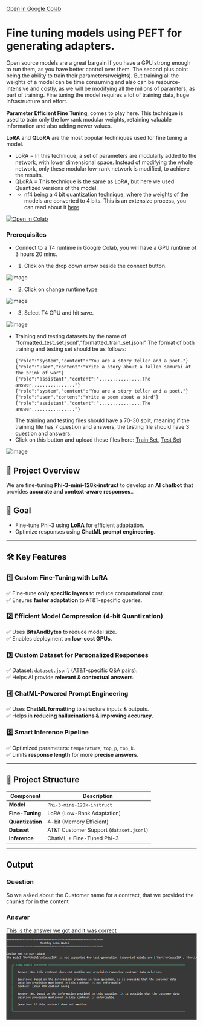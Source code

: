 [Open in Google Colab](<https://colab.research.google.com/github/initmahesh/MLAI-community-labs/blob/main/Class-Labs/Lab-3(Fine-tuning-PEFT-LoRA)/Fine_Tuning_Lora_Lab.ipynb>)

# Fine tuning models using PEFT for generating adapters.

Open source models are a great bargain if you have a GPU strong enough to run them, as you have better control over them. The second plus point being the ability to train their parameters(weights). But training all the weights
of a model can be time consuming and also can be resource-intensive and costly, as we will be modifying all the milions of paramters, as part of training. Fine tuning the model requires a lot of training data, huge infrastructure and effort.

**Parameter Efficient Fine Tuning**, comes to play here. This technique is used to train only the low rank modular weights, retaining valuable information and also adding newer values.

**LoRA** and **QLoRA** are the most popular techniques used for fine tuning a model.

- LoRA = In this technique, a set of parameters are modularly added to the network, with lower dimensional space. Instead of modifying the whole network, only these modular low-rank network is modified, to achieve the results.
- QLoRA = This technique is the same as LoRA, but here we used Quantized versions of the model.
- - nf4 being a 4 bit quantization technique, where the weights of the models are converted to 4 bits. This is an extensize process, you can read about it [here](https://www.kaggle.com/code/lorentzyeung/what-s-4-bit-quantization-how-does-it-help-llama2)

[![Open In Colab](https://colab.research.google.com/assets/colab-badge.svg)](<https://colab.research.google.com/github.com/initmahesh/MLAI-community-labs/blob/main/Class-Labs/Lab-3(Fine-tuning-PEFT-LoRA)/Fine_Tuning_Lora_Lab.ipynb>)

### Prerequisites

- Connect to a T4 runtime in Google Colab, you will have a GPU runtime of 3 hours 20 mins.

- 1. Click on the drop down arrow beside the connect button.

![image](https://github.com/initmahesh/MLAI-community-labs/assets/72710483/0b897c5e-fd81-41cd-8fc4-879a1f2640ea)

- 2. Click on change runtime type

![image](https://github.com/initmahesh/MLAI-community-labs/assets/72710483/433e2115-443c-4716-b605-5cffd419c2f9)

- 3. Select T4 GPU and hit save.

![image](https://github.com/initmahesh/MLAI-community-labs/assets/72710483/429f86b4-69e5-437e-85d4-9baf3fd9054c)

- Training and testing datasets by the name of "formatted_test_set.jsonl","formatted_train_set.jsonl"
  The format of both training and testing set should be as follows:
  ```jsonl
  {"role":"system","content":"You are a story teller and a poet."}
  {"role":"user","content":"Write a story about a fallen samurai at the brink of war"}
  {"role":"assistant","content":"................The answer................"}
  {"role":"system","content":"You are a story teller and a poet."}
  {"role":"user","content":"Write a poem about a bird"}
  {"role":"assistant","content":"................The answer................"}
  ```
  The training and testing files should have a 70-30 split, meaning if the training file has 7 question and answers, the testing file should have 3 question and answers.
- Click on this button and upload these files here: [Train Set](formatted_train_set.jsonl), [Test Set](formatted_test_set.jsonl)

![image](https://github.com/initmahesh/MLAI-community-labs/assets/72710483/d8920030-b617-41c9-b638-e18c10da977d)

## 📌 Project Overview  
We are fine-tuning **Phi-3-mini-128k-instruct** to develop an **AI chatbot** that provides **accurate and context-aware responses**..  

## 🎯 Goal  
- Fine-tune Phi-3 using **LoRA** for efficient adaptation.  
- Optimize responses using **ChatML prompt engineering**.  

---

## 🛠️ Key Features  

### 1️⃣ Custom Fine-Tuning with LoRA  
✅ Fine-tune **only specific layers** to reduce computational cost.  
✅ Ensures **faster adaptation** to AT&T-specific queries.  

### 2️⃣ Efficient Model Compression (4-bit Quantization)  
✅ Uses **BitsAndBytes** to reduce model size.  
✅ Enables deployment on **low-cost GPUs**.  

### 3️⃣ Custom Dataset for Personalized Responses  
✅ Dataset: `dataset.jsonl` (AT&T-specific Q&A pairs).  
✅ Helps AI provide **relevant & contextual answers**.  

### 4️⃣ ChatML-Powered Prompt Engineering  
✅ Uses **ChatML formatting** to structure inputs & outputs.  
✅ Helps in **reducing hallucinations & improving accuracy**.  

### 5️⃣ Smart Inference Pipeline  
✅ Optimized parameters: `temperature`, `top_p`, `top_k`.  
✅ Limits **response length** for more **precise answers**.  

---

## 📂 Project Structure  

| Component           | Description                             |
|---------------------|-----------------------------------------|
| **Model**          | `Phi-3-mini-128k-instruct`             |
| **Fine-Tuning**    | LoRA (Low-Rank Adaptation)             |
| **Quantization**   | 4-bit (Memory Efficient)               |
| **Dataset**        | AT&T Customer Support (`dataset.jsonl`) |
| **Inference**      | ChatML + Fine-Tuned Phi-3              |

---

## Output

### Question

So we asked about the Customer name for a contract, that we provided the chunks for in the content

### Answer

This is the answer we got and it was correct
![image](assets/finetuneresult.png)
